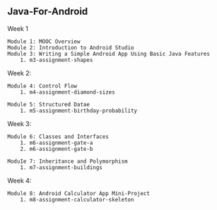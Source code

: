 Java-For-Android
-------------------------------------------------------------------

Week 1

	Module 1: MOOC Overview
	Module 2: Introduction to Android Studio
	Module 3: Writing a Simple Android App Using Basic Java Features
		1. m3-assignment-shapes
		
Week 2:
	
	Module 4: Control Flow
		1. m4-assignment-diamond-sizes
		
	Module 5: Structured Datae
		1. m5-assignment-birthday-probability
		
Week 3:
	
	Module 6: Classes and Interfaces
		1. m6-assignment-gate-a
		2. m6-assignment-gate-b	
		
	ModuIe 7: Inheritance and Polymorphism
		1. m7-assignment-buildings
		
Week 4:
	
	Module 8: Android Calculator App Mini-Project 
		1. m8-assignment-calculator-skeleton
			